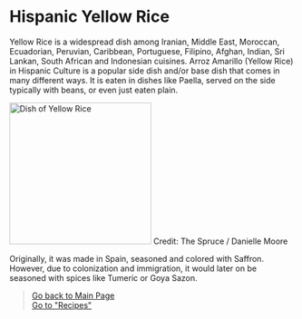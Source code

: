 # Hispanic Yellow Rice
Yellow Rice is a widespread dish among Iranian, Middle East, Moroccan, Ecuadorian, Peruvian, Caribbean, Portuguese, Filipino, Afghan, Indian, Sri Lankan, South African and Indonesian cuisines. Arroz Amarillo (Yellow Rice) in Hispanic Culture is a popular side dish and/or base dish that comes in many different ways. It is eaten in dishes like Paella, served on the side typically with beans, or even just eaten plain. 

<img src="https://www.thespruceeats.com/thmb/Bv18WdxCThc1QQyoOOgP3vZ35T4=/1500x0/filters:no_upscale():max_bytes(150000):strip_icc()/yellow-rice-and-pink-beans-recipe-2138049-hero-01-7ee1abf7c21f4e33b2212ac2f4ceda10.jpg" alt="Dish of Yellow Rice" width=250px>
Credit: The Spruce / Danielle Moore

Originally, it was made in Spain, seasoned and colored with Saffron. However, due to colonization and immigration, it would later on be seasoned with spices like Tumeric or Goya Sazon.

> [Go back to Main Page](../rice.md)  
> [Go to "Recipes"](../Recipes/Recipe_Selection.md)
